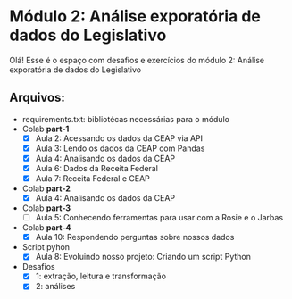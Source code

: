 # Módulo 2: Análise exporatória de dados do Legislativo

Olá! Esse é o espaço com desafios e exercícios do módulo 2: Análise exporatória de dados do Legislativo


## Arquivos:

- requirements.txt: bibliotécas necessárias para o módulo
- Colab **part-1**
   - [x] Aula 2: Acessando os dados da CEAP via API
   - [x] Aula 3: Lendo os dados da CEAP com Pandas
   - [x] Aula 4: Analisando os dados da CEAP
   - [x] Aula 6: Dados da Receita Federal
   - [x] Aula 7: Receita Federal e CEAP
- Colab **part-2**
   - [x] Aula 4: Analisando os dados da CEAP
- Colab **part-3**
   - [ ] Aula 5: Conhecendo ferramentas para usar com a Rosie e o Jarbas
- Colab **part-4**
   - [x] Aula 10: Respondendo perguntas sobre nossos dados
- Script pyhon
   - [x] Aula 8: Evoluindo nosso projeto: Criando um script Python
- Desafios
   - [x] 1: extração, leitura e transformação
   - [x] 2: análises
